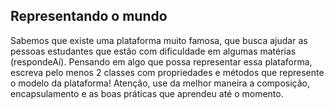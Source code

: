 ## Representando o mundo

Sabemos que existe uma plataforma muito famosa, que busca ajudar as pessoas estudantes que estão com dificuldade em algumas matérias (respondeAí). Pensando em algo que possa representar essa plataforma, escreva pelo menos 2 classes com propriedades e métodos que represente o modelo da plataforma! Atenção, use da melhor maneira a composição, encapsulamento e as boas práticas que aprendeu até o momento.